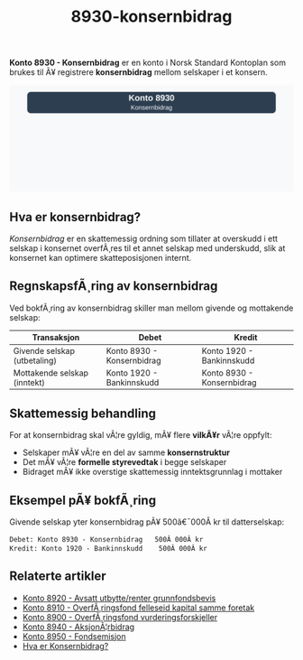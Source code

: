 ﻿---
title: "8930-konsernbidrag"
meta_title: "8930-konsernbidrag"
meta_description: "**Konto 8930 - Konsernbidrag** er en konto i Norsk Standard Kontoplan som brukes til Ã¥ registrere **konsernbidrag** mellom selskaper i et konsern."
slug: 8930-konsernbidrag
type: blog
layout: pages/single
---

**Konto 8930 - Konsernbidrag** er en konto i Norsk Standard Kontoplan som brukes til Ã¥ registrere **konsernbidrag** mellom selskaper i et konsern.

![Illustrasjon av konto 8930 konsernbidrag](8930-konsernbidrag-image.svg)

## Hva er konsernbidrag?

*Konsernbidrag* er en skattemessig ordning som tillater at overskudd i ett selskap i konsernet overfÃ¸res til et annet selskap med underskudd, slik at konsernet kan optimere skatteposisjonen internt.

## RegnskapsfÃ¸ring av konsernbidrag

Ved bokfÃ¸ring av konsernbidrag skiller man mellom givende og mottakende selskap:

| Transaksjon                        | Debet                                     | Kredit                                  |
|------------------------------------|-------------------------------------------|-----------------------------------------|
| Givende selskap (utbetaling)       | Konto 8930 - Konsernbidrag                | Konto 1920 - Bankinnskudd               |
| Mottakende selskap (inntekt)       | Konto 1920 - Bankinnskudd                 | Konto 8930 - Konsernbidrag              |

## Skattemessig behandling

For at konsernbidrag skal vÃ¦re gyldig, mÃ¥ flere **vilkÃ¥r** vÃ¦re oppfylt:

* Selskaper mÃ¥ vÃ¦re en del av samme **konsernstruktur**
* Det mÃ¥ vÃ¦re **formelle styrevedtak** i begge selskaper
* Bidraget mÃ¥ ikke overstige skattemessig inntektsgrunnlag i mottaker

## Eksempel pÃ¥ bokfÃ¸ring

Givende selskap yter konsernbidrag pÃ¥ 500â€¯000Â kr til datterselskap:

```plaintext
Debet: Konto 8930 - Konsernbidrag   500Â 000Â kr
Kredit: Konto 1920 - Bankinnskudd    500Â 000Â kr
```

## Relaterte artikler

* [Konto 8920 - Avsatt utbytte/renter grunnfondsbevis](/blogs/kontoplan/8920-avsatt-utbytte-renter-grunnfondsbevis "Konto 8920 - Avsatt utbytte/renter grunnfondsbevis: Avsetning av utbytte og renter pÃ¥ grunnfondsbevis")
* [Konto 8910 - OverfÃ¸ringsfond felleseid kapital samme foretak](/blogs/kontoplan/8910-overforingsfond-felleseid-kapital-samme-foretak "Konto 8910 - OverfÃ¸ringsfond felleseid kapital samme foretak: Intern overfÃ¸ring av kapital")
* [Konto 8900 - OverfÃ¸ringsfond vurderingsforskjeller](/blogs/kontoplan/8900-overforingsfond-vurderingsforskjeller "Konto 8900 - OverfÃ¸ringsfond vurderingsforskjeller: OverfÃ¸ring av vurderingsreserver til resultatregnskapet")
* [Konto 8940 - AksjonÃ¦rbidrag](/blogs/kontoplan/8940-aksjonaerbidrag "Konto 8940 - AksjonÃ¦rbidrag: AksjonÃ¦rbidrag mellom selskap og aksjonÃ¦r")
* [Konto 8950 - Fondsemisjon](/blogs/kontoplan/8950-fondsemisjon "Konto 8950 - Fondsemisjon: Fondsemisjon i Norsk Standard Kontoplan")
* [Hva er Konsernbidrag?](/blogs/regnskap/hva-er-konsernbidrag "Hva er Konsernbidrag? Komplett Guide til Konsernbidrag i Norge")
